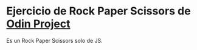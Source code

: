 # Ejercicio de Rock Paper Scissors de [Odin Project](https://www.theodinproject.com/)
Es un Rock Paper Scissors solo de JS.